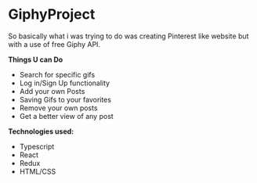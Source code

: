 # GiphyProject
So basically what i was trying to do was creating Pinterest like website but with a use of free Giphy API.

**Things U can Do**

* Search for specific gifs
* Log in/Sign Up functionality
* Add your own Posts
* Saving Gifs to your favorites
* Remove your own posts
* Get a better view of any post


**Technologies used:**

* Typescript
* React
* Redux
* HTML/CSS










